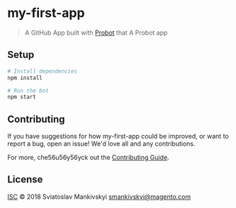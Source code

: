 # my-first-app

> A GitHub App built with [Probot](https://probot.github.io) that A Probot app

## Setup

```sh
# Install dependencies
npm install

# Run the bot
npm start
```

## Contributing

If you have suggestions for how my-first-app could be improved, or want to report a bug, open an issue! We'd love all and any contributions.

For more, che56u56y56yck out the [Contributing Guide](CONTRIBUTING.md).

## License

[ISC](LICENSE) © 2018 Sviatoslav Mankivskyi <smankivskyi@magento.com>
